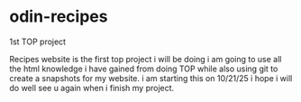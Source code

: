 # odin-recipes
1st TOP project

Recipes website is the first top project i will be doing
i am going to use all the html knowledge i have gained from doing TOP
while also using git to create a snapshots for my website.
i am starting this on 10/21/25 i hope i will do well see u again when
i finish my project.
